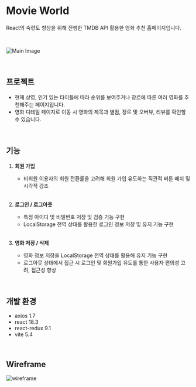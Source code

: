 # Movie World

React의 숙련도 향상을 위해 진행한 TMDB API 활용한 영화 추천 홈페이지입니다.

<br/>

![Main Image](https://github.com/user-attachments/assets/25148e3f-bdad-458a-84f0-ecb346c7e7d8)

<br/>

## 프로젝트

- 현재 상영, 인기 있는 타이틀에 따라 순위를 보여주거나 장르에 따른 여러 영화를 추천해주는 페이지입니다.
- 영화 디테일 페이지로 이동 시 영화의 제목과 별점, 장르 및 오버뷰, 리뷰를 확인할 수 있습니다.

<br/>

## 기능

1. **회원 가입**

   - 비회원 이용자의 회원 전환률을 고려해 회원 가입 유도하는 직관적 버튼 배치 및 시각적 강조

   <br />

2. **로그인 / 로그아웃**

   - 특정 아이디 및 비밀번호 저장 및 검증 기능 구현
   - LocalStorage 전역 상태를 활용한 로그인 정보 저장 및 유지 기능 구현

   <br />

3. **영화 저장 / 삭제**
   - 영화 정보 저장을 LocalStorage 전역 상태를 활용해 유지 기능 구현
   - 로그아웃 상태에서 접근 시 로그인 및 회원가입 유도를 통한 사용자 편의성 고려, 접근성 향상

<br/>

## 개발 환경

- axios 1.7
- react 18.3
- react-redux 9.1
- vite 5.4

<br/>

## Wireframe

![wireframe](https://github.com/user-attachments/assets/eff302bf-cf7e-4661-b0d9-e71b4d61c232)
